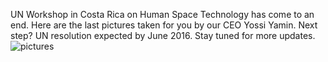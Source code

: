 UN Workshop in Costa Rica on Human Space Technology has come to an end. Here are the last pictures taken for you by our CEO Yossi Yamin. Next step? UN resolution expected by June 2016. Stay tuned for more updates.
![pictures](https://image-store.slidesharecdn.com/f6c3764b-5304-40b3-a567-c1fdcd87a891-original.jpeg)
